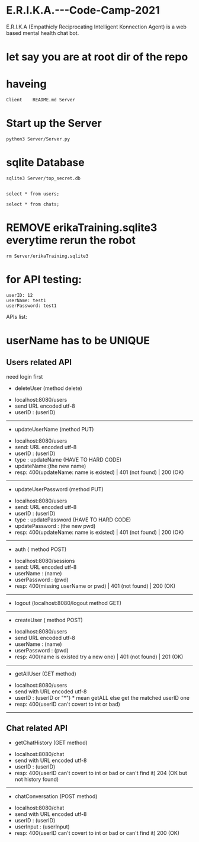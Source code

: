 # E.R.I.K.A.---Code-Camp-2021
E.R.I.K.A (Empathicly Reciprocating Intelligent Konnection Agent) is a web based mental health chat bot.

# let say you are at root dir of the repo
# haveing
```
Client    README.md Server
```

# Start up the Server
```
python3 Server/Server.py
```

# sqlite Database
```
sqlite3 Server/top_secret.db


select * from users;

select * from chats;
```

# REMOVE erikaTraining.sqlite3 everytime rerun the robot
```
rm Server/erikaTraining.sqlite3
```

# for API testing:
```
userID: 12
userName: test1
userPassword: test1
```

APIs list:
# userName has to be UNIQUE

## Users related API
need login first
- deleteUser (method delete)
* localhost:8080/users
* send URL encoded utf-8 
* userID : (userID)

---

- updateUserName (method PUT)
* localhost:8080/users
* send: URL encoded utf-8
* userID : (userID)
* type : updateName (HAVE TO HARD CODE)
* updateName:(the new name)
* resp: 400(updateName: name is existed) | 401 (not found) | 200 (OK)

---

- updateUserPassword (method PUT)
* localhost:8080/users 
* send: URL encoded utf-8 
* userID : (userID)
* type : updatePassword (HAVE TO HARD CODE)
* updatePassword : (the new pwd)
* resp: 400(updateName: name is existed) | 401 (not found) | 200 (OK)

---

- auth ( method POST)
* localhost:8080/sessions
* send: URL encoded utf-8     
* userName : (name) 
* userPassword : (pwd)
* resp: 400(missing userName or pwd) | 401 (not found) | 200 (OK)

---

- logout (localhost:8080/logout method GET)

---

- createUser ( method POST)
* localhost:8080/users
* send URL encoded utf-8     
* userName : (name) 
* userPassword : (pwd)
* resp: 400(name is existed try a new one) | 401 (not found) | 201 (OK)

---

- getAllUser (GET method)
* localhost:8080/users
* send with URL encoded utf-8 
* userID : (userID or "*")  * mean getALL else get the matched userID one
* resp: 400(userID can't covert to int or bad)

---


## Chat related API

- getChatHistory (GET method)
* localhost:8080/chat
* send with URL encoded utf-8 
* userID : (userID)
* resp: 400(userID can't covert to int or bad or can't find it) 204 (OK but not history found)

----

- chatConversation (POST method)
* localhost:8080/chat
* send with URL encoded utf-8 
* userID : (userID)
* userInput : (userInput)
* resp: 400(userID can't covert to int or bad or can't find it) 200 (OK)